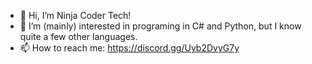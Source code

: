 - 👋 Hi, I’m Ninja Coder Tech!
- 👀 I’m (mainly) interested in programing in C# and Python, but I know quite a few other languages.
- 📫 How to reach me: https://discord.gg/Uyb2DvyG7y

<!---
NinjaCoderTech/NinjaCoderTech is a ✨ special ✨ repository because its `README.md` (this file) appears on your GitHub profile.
You can click the Preview link to take a look at your changes.
--->
